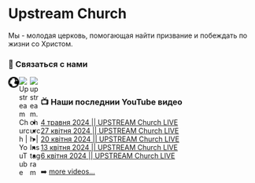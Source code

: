# Upstream Church

Мы - молодая церковь, помогающая найти призвание и побеждать по жизни со Христом.

### 👥 Связаться с нами

[<img align="left" alt="upstream.life" width="22px" src="https://raw.githubusercontent.com/iconic/open-iconic/master/svg/globe.svg" />][website]
[<img align="left" alt="UpstreamChurch | YouTube" width="22px" src="https://cdn.jsdelivr.net/npm/simple-icons@v3/icons/youtube.svg" />][youtube]
[<img align="left" alt="upstream.church | Instagram" width="22px" src="https://cdn.jsdelivr.net/npm/simple-icons@v3/icons/instagram.svg" />][instagram]

<br />

### 📺 Наши последнии YouTube видео
<!-- YOUTUBE:START -->
- [4 травня 2024 || UPSTREAM Church LIVE](https://www.youtube.com/watch?v=hUVf88krTZg)
- [27 квітня 2024 || UPSTREAM Church LIVE](https://www.youtube.com/watch?v=stjZYn2AFmo)
- [20 квітня 2024 || UPSTREAM Church LIVE](https://www.youtube.com/watch?v=139prBAGx34)
- [13 квітня 2024 || UPSTREAM Church LIVE](https://www.youtube.com/watch?v=sugMlLnt8i4)
- [6 квітня 2024 || UPSTREAM Church LIVE](https://www.youtube.com/watch?v=udjoPJ_JGa4)
<!-- YOUTUBE:END -->

➡️ [more videos...](https://youtube.com/UpstreamChurch)

[website]: https://upstream.life/
[youtube]: https://youtube.com/UpstreamChurch
[instagram]: https://www.instagram.com/upstream.church
